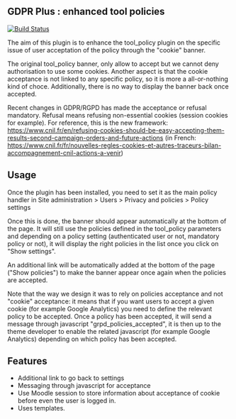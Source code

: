 GDPR Plus : enhanced tool policies
--

[![Build Status](https://travis-ci.org/call-learning/moodle-tool_gdpr_plus.svg?branch=master)](https://travis-ci.org/call-learning/moodle-tool_gdpr_plus)

The aim of this plugin is to enhance the tool_policy plugin on the specific issue of user acceptation of the policy
through the "cookie" banner.

The original tool_policy banner, only allow to accept but we cannot deny authorisation to use some cookies.
Another aspect is that the cookie acceptance is not linked to any specific policy, so it is more a all-or-nothing kind of choce. 
Additionally, there is no way to display the banner back once accepted.

Recent changes in GDPR/RGPD has made the acceptance or refusal mandatory. Refusal means refusing
non-essential cookies (session cookies for example). For reference, this is the new framework:
https://www.cnil.fr/en/refusing-cookies-should-be-easy-accepting-them-results-second-campaign-orders-and-future-actions
(in French: https://www.cnil.fr/fr/nouvelles-regles-cookies-et-autres-traceurs-bilan-accompagnement-cnil-actions-a-venir)


Usage
--

Once the plugin has been installed, you need to set it as the main
policy handler in Site administration > Users > Privacy and policies > Policy settings

Once this is done, the banner should appear automatically at the bottom of the page.
It will still use the policies defined in the tool_policy parameters and depending on a policy setting
(authenticated user or not, mandatory policy or not), it will display the right policies in the list once 
you click on "Show settings".

An additional link will be automatically added at the bottom of the page ("Show policies") to
make the banner appear once again when the policies are accepted.

Note that the way we design it was to rely on policies acceptance and not "cookie" acceptance: it means
that if you want users to accept a given cookie (for example Google Analytics) you need
to define the relevant policy to be accepted. 
Once a policy has been accepted, it will send a message through javascript "grpd_policies_accepted", it is then
up to the theme developer to enable the related javascript (for example Google Analytics) depending on which policy has been accepted.

Features
--

* Additional link to go back to settings
* Messaging through javascript for acceptance
* Use Moodle session to store information about acceptance of cookie before even the user is logged in.
* Uses templates.

